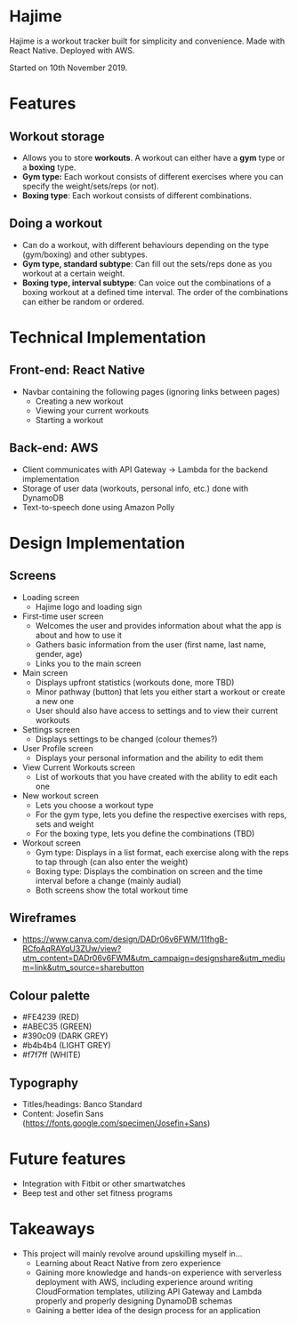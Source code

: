 # Hajime
Hajime is a workout tracker built for simplicity and convenience. Made with React Native. Deployed with AWS.

Started on 10th November 2019.

# Features
## Workout storage
- Allows you to store **workouts**. A workout can either have a **gym** type or a **boxing** type.
- **Gym type:** Each workout consists of different exercises where you can specify the weight/sets/reps (or not).
- **Boxing type**: Each workout consists of different combinations.

## Doing a workout
- Can do a workout, with different behaviours depending on the type (gym/boxing) and other subtypes.
- **Gym type, standard subtype**: Can fill out the sets/reps done as you workout at a certain weight.
- **Boxing type, interval subtype**: Can voice out the combinations of a boxing workout at a defined time interval. The order of the combinations can either be random or ordered.

# Technical Implementation
## Front-end: React Native
- Navbar containing the following pages (ignoring links between pages)
  - Creating a new workout
  - Viewing your current workouts
  - Starting a workout 

## Back-end: AWS
- Client communicates with API Gateway -> Lambda for the backend implementation
- Storage of user data (workouts, personal info, etc.) done with DynamoDB
- Text-to-speech done using Amazon Polly

# Design Implementation
## Screens
- Loading screen
  - Hajime logo and loading sign
- First-time user screen
  - Welcomes the user and provides information about what the app is about and how to use it
  - Gathers basic information from the user (first name, last name, gender, age)
  - Links you to the main screen
- Main screen
  - Displays upfront statistics (workouts done, more TBD)
  - Minor pathway (button) that lets you either start a workout or create a new one 
  - User should also have access to settings and to view their current workouts
- Settings screen
  - Displays settings to be changed (colour themes?)
- User Profile screen
  - Displays your personal information and the ability to edit them
- View Current Workouts screen
  - List of workouts that you have created with the ability to edit each one
- New workout screen
  - Lets you choose a workout type 
  - For the gym type, lets you define the respective exercises with reps, sets and weight
  - For the boxing type, lets you define the combinations (TBD)
- Workout screen
  - Gym type: Displays in a list format, each exercise along with the reps to tap through (can also enter the weight)
  - Boxing type: Displays the combination on screen and the time interval before a change (mainly audial)
  - Both screens show the total workout time
  
## Wireframes
- https://www.canva.com/design/DADr06v6FWM/11fhgB-RCfoAqRAYqU3ZUw/view?utm_content=DADr06v6FWM&utm_campaign=designshare&utm_medium=link&utm_source=sharebutton

## Colour palette
- #FE4239 (RED)
- #ABEC35 (GREEN)
- #390c09 (DARK GREY)
- #b4b4b4 (LIGHT GREY)
- #f7f7ff (WHITE)

## Typography
- Titles/headings: Banco Standard 
- Content: Josefin Sans (https://fonts.google.com/specimen/Josefin+Sans)



# Future features
- Integration with Fitbit or other smartwatches
- Beep test and other set fitness programs

# Takeaways
- This project will mainly revolve around upskilling myself in...
  - Learning about React Native from zero experience
  - Gaining more knowledge and hands-on experience with serverless deployment with AWS, including experience around writing CloudFormation templates, utilizing API Gateway and Lambda properly and properly designing DynamoDB schemas
  - Gaining a better idea of the design process for an application

